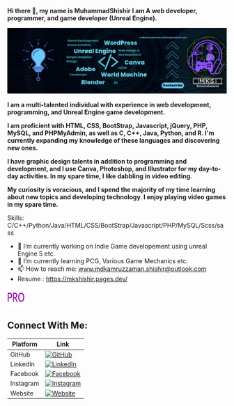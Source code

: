 **Hi there 👋, my name is MuhammadShishir** 
**I am A web developer, programmer, and game developer (Unreal Engine).** 

![I am A web developer, programmer, and game developer (Unreal Engine).](https://github.com/MuhammadShishir/MuhammadShishir/blob/main/Blue%20Geometric%20Technology%20LinkedIn%20Banner%20(1).png)

**I am a multi-talented individual with experience in web development, programming, and Unreal Engine game development.** 

**I am proficient with HTML, CSS, BootStrap, Javascript, jQuery, PHP, MySQL, and PHPMyAdmin, as well as C, C++, Java, Python, and R. I'm currently expanding my knowledge of these languages and discovering new ones.** 

**I have graphic design talents in addition to programming and development, and I use Canva, Photoshop, and Illustrator for my day-to-day activities. In my spare time, I like dabbling in video editing.** 

**My curiosity is voracious, and I spend the majority of my time learning about new topics and developing technology. I enjoy playing video games in my spare time.**

Skills: C/C++/Python/Java/HTML/CSS/BootStrap/Javascript/PHP/MySQL/Scss/sass

- 🔭 I’m currently working on Indie Game developement using unreal Engine 5 etc.
- 🌱 I’m currently learning PCG, Various Game Mechanics etc.
- 📫 How to reach me: www.mdkamruzzaman.shishir@outlook.com 
- Resume : https://mkshishir.pages.dev/


<a href='https://github.com/pricing'><img src='https://raw.githubusercontent.com/acervenky/animated-github-badges/master/assets/pro.gif' width='40' height='40'></a> 

## Connect With Me:

| Platform   | Link                                                   |
|------------|--------------------------------------------------------|
| GitHub     | [![GitHub](https://cdn.jsdelivr.net/npm/simple-icons@3.0.1/icons/github.svg)](https://github.com/MuhammadShishir)  |
| LinkedIn   | [![LinkedIn](https://cdn.jsdelivr.net/npm/simple-icons@3.0.1/icons/linkedin.svg)](https://www.linkedin.com/in/md-kamruzzaman-shishir)  |
| Facebook   | [![Facebook](https://cdn.jsdelivr.net/npm/simple-icons@3.0.1/icons/facebook.svg)](https://www.facebook.com/muhammad.shishir.75)  |
| Instagram  | [![Instagram](https://cdn.jsdelivr.net/npm/simple-icons@3.0.1/icons/instagram.svg)](https://www.instagram.com/m.k.shishir)  |
| Website    | [![Website](https://cdn.jsdelivr.net/npm/simple-icons@3.0.1/icons/icloud.svg)](https://mkshishir.pages.dev)  |
